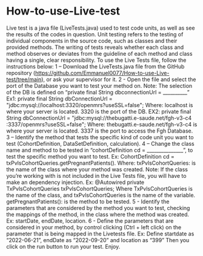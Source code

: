 # How-to-use-Live-test


Live test is a java file (LiveTests.java) used to test code units, as well as see the results of the codes in question.
Unit testing refers to the testing of individual components in the source code, such as classes and their provided methods. The writing of tests reveals whether each class and method observes or deviates from the guideline of each method and class having a single, clear responsibility.
To use the Live Tests file, follow the instructions below:
1 – Download the LiveTests.java file from the GitHub repository (https://github.com/Emmanuel0077/How-to-use-Live-test/tree/main), or ask your supervisor for it.
2 - Open the file and select the port of the Database you want to test your method on.
Note: The selection of the DB is defined on “private final String dbconnectionUrl = __________”
Ex1: private final String dbConnectionUrl = "jdbc:mysql://localhost:3320/openmrs?useSSL=false";
Where: 
localhost is where your server is located.
3320 is the port of the DB.
EX2: private final String dbConnectionUrl = "jdbc:mysql://thebugatti.e-saude.net/fgh-v3-c4
:3337/openmrs?useSSL=false";
Where:
thebugatti.e-saude.net/fgh-v3-c4 is where your server is located.
3337 is the port to access the Fgh Database. 
3 – Identify the method that tests the specific kind of code unit you want to test (CohortDefinition, DataSetDefinition, calculation).
4 – Change the class name and method to be tested in “cohortDefinition cd = _______________”, to test the specific method you want to test. Ex:  CohortDefinition cd = txPvlsCohortQueries.getPregnantPatients().
Where: 
txPvlsCohortQueries: is the name of the class where your method was created.
Note: If the class you’re working with is not included in the Live Tests file, you will have to make an dependency injection. Ex: @Autowired private TxPvlsCohortQueries txPvlsCohortQueries;
Where  TxPvlsCohortQueries is the name of the class, and  txPvlsCohortQueries is the name of the variable.
getPregnantPatients(): is the method to be tested.
5 - Identify the parameters that are considered by the method you want to test, checking the mappings of the method, in the class where the method was created. 
Ex: startDate, endDate, location.
6 -  Define the parameters that are considered in your method, by control clicking (Ctrl + left click) on the parameter that is being mapped in the Livetests file.
	Ex: Define startdate as “2022-06-21”, endDate as “2022-09-20” and location as “399”
Then you click on the run button to run your test.
Enjoy.

